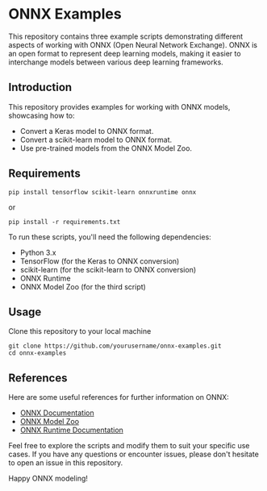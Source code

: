 # ONNX Examples

This repository contains three example scripts demonstrating different aspects of working with ONNX (Open Neural Network Exchange). ONNX is an open format to represent deep learning models, making it easier to interchange models between various deep learning frameworks.

## Introduction

This repository provides examples for working with ONNX models, showcasing how to:

- Convert a Keras model to ONNX format.
- Convert a scikit-learn model to ONNX format.
- Use pre-trained models from the ONNX Model Zoo.

## Requirements
```
pip install tensorflow scikit-learn onnxruntime onnx
```
or 
```
pip install -r requirements.txt
```

To run these scripts, you'll need the following dependencies:

- Python 3.x
- TensorFlow (for the Keras to ONNX conversion)
- scikit-learn (for the scikit-learn to ONNX conversion)
- ONNX Runtime
- ONNX Model Zoo (for the third script)

## Usage

Clone this repository to your local machine

```
git clone https://github.com/yourusername/onnx-examples.git
cd onnx-examples
```

## References

Here are some useful references for further information on ONNX:

- [ONNX Documentation](https://onnx.ai/)
- [ONNX Model Zoo](https://onnxzoo.ai/)
- [ONNX Runtime Documentation](https://onnxruntime.ai/docs/)

Feel free to explore the scripts and modify them to suit your specific use cases. If you have any questions or encounter issues, please don't hesitate to open an issue in this repository.

Happy ONNX modeling!